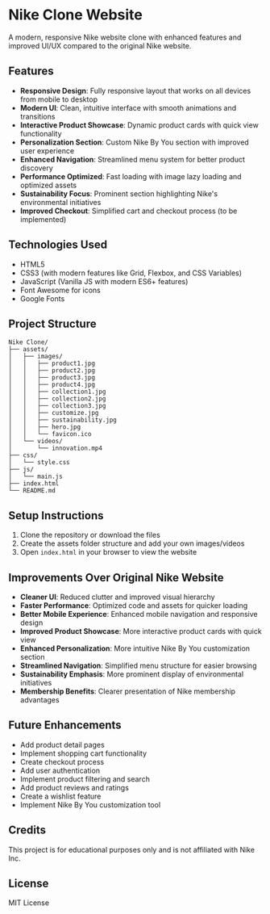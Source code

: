 # Nike Clone Website

A modern, responsive Nike website clone with enhanced features and improved UI/UX compared to the original Nike website.

## Features

- **Responsive Design**: Fully responsive layout that works on all devices from mobile to desktop
- **Modern UI**: Clean, intuitive interface with smooth animations and transitions
- **Interactive Product Showcase**: Dynamic product cards with quick view functionality
- **Personalization Section**: Custom Nike By You section with improved user experience
- **Enhanced Navigation**: Streamlined menu system for better product discovery
- **Performance Optimized**: Fast loading with image lazy loading and optimized assets
- **Sustainability Focus**: Prominent section highlighting Nike's environmental initiatives
- **Improved Checkout**: Simplified cart and checkout process (to be implemented)

## Technologies Used

- HTML5
- CSS3 (with modern features like Grid, Flexbox, and CSS Variables)
- JavaScript (Vanilla JS with modern ES6+ features)
- Font Awesome for icons
- Google Fonts

## Project Structure

```
Nike Clone/
├── assets/
│   ├── images/
│   │   ├── product1.jpg
│   │   ├── product2.jpg
│   │   ├── product3.jpg
│   │   ├── product4.jpg
│   │   ├── collection1.jpg
│   │   ├── collection2.jpg
│   │   ├── collection3.jpg
│   │   ├── customize.jpg
│   │   ├── sustainability.jpg
│   │   ├── hero.jpg
│   │   └── favicon.ico
│   └── videos/
│       └── innovation.mp4
├── css/
│   └── style.css
├── js/
│   └── main.js
├── index.html
└── README.md
```

## Setup Instructions

1. Clone the repository or download the files
2. Create the assets folder structure and add your own images/videos
3. Open `index.html` in your browser to view the website

## Improvements Over Original Nike Website

- **Cleaner UI**: Reduced clutter and improved visual hierarchy
- **Faster Performance**: Optimized code and assets for quicker loading
- **Better Mobile Experience**: Enhanced mobile navigation and responsive design
- **Improved Product Showcase**: More interactive product cards with quick view
- **Enhanced Personalization**: More intuitive Nike By You customization section
- **Streamlined Navigation**: Simplified menu structure for easier browsing
- **Sustainability Emphasis**: More prominent display of environmental initiatives
- **Membership Benefits**: Clearer presentation of Nike membership advantages

## Future Enhancements

- Add product detail pages
- Implement shopping cart functionality
- Create checkout process
- Add user authentication
- Implement product filtering and search
- Add product reviews and ratings
- Create a wishlist feature
- Implement Nike By You customization tool

## Credits

This project is for educational purposes only and is not affiliated with Nike Inc.

## License

MIT License